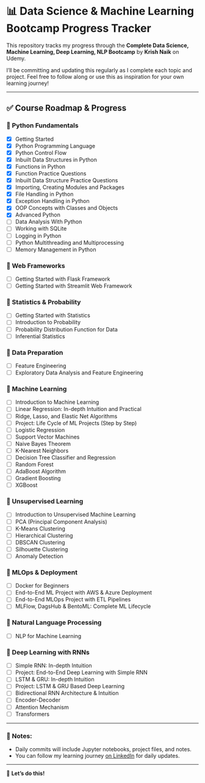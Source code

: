 # 📊 Data Science & Machine Learning Bootcamp Progress Tracker

This repository tracks my progress through the **Complete Data Science, Machine Learning, Deep Learning, NLP Bootcamp** by **Krish Naik** on Udemy.

I’ll be committing and updating this regularly as I complete each topic and project. Feel free to follow along or use this as inspiration for your own learning journey!

---

## ✅ Course Roadmap & Progress

### 🔹 Python Fundamentals
- [x] Getting Started  
- [x] Python Programming Language  
- [x] Python Control Flow  
- [x] Inbuilt Data Structures in Python  
- [x] Functions in Python  
- [x] Function Practice Questions  
- [x] Inbuilt Data Structure Practice Questions  
- [x] Importing, Creating Modules and Packages  
- [x] File Handling in Python  
- [x] Exception Handling in Python  
- [x] OOP Concepts with Classes and Objects  
- [x] Advanced Python  
- [ ] Data Analysis With Python
- [ ] Working with SQLite  
- [ ] Logging in Python  
- [ ] Python Multithreading and Multiprocessing  
- [ ] Memory Management in Python  

### 🔹 Web Frameworks
- [ ] Getting Started with Flask Framework  
- [ ] Getting Started with Streamlit Web Framework  

### 🔹 Statistics & Probability
- [ ] Getting Started with Statistics  
- [ ] Introduction to Probability  
- [ ] Probability Distribution Function for Data  
- [ ] Inferential Statistics  

### 🔹 Data Preparation
- [ ] Feature Engineering  
- [ ] Exploratory Data Analysis and Feature Engineering  

### 🔹 Machine Learning
- [ ] Introduction to Machine Learning  
- [ ] Linear Regression: In-depth Intuition and Practical  
- [ ] Ridge, Lasso, and Elastic Net Algorithms  
- [ ] Project: Life Cycle of ML Projects (Step by Step)  
- [ ] Logistic Regression  
- [ ] Support Vector Machines  
- [ ] Naive Bayes Theorem  
- [ ] K-Nearest Neighbors  
- [ ] Decision Tree Classifier and Regression  
- [ ] Random Forest  
- [ ] AdaBoost Algorithm  
- [ ] Gradient Boosting  
- [ ] XGBoost  

### 🔹 Unsupervised Learning
- [ ] Introduction to Unsupervised Machine Learning  
- [ ] PCA (Principal Component Analysis)  
- [ ] K-Means Clustering  
- [ ] Hierarchical Clustering  
- [ ] DBSCAN Clustering  
- [ ] Silhouette Clustering  
- [ ] Anomaly Detection  

### 🔹 MLOps & Deployment
- [ ] Docker for Beginners  
- [ ] End-to-End ML Project with AWS & Azure Deployment  
- [ ] End-to-End MLOps Project with ETL Pipelines  
- [ ] MLFlow, DagsHub & BentoML: Complete ML Lifecycle  

### 🔹 Natural Language Processing
- [ ] NLP for Machine Learning  

### 🔹 Deep Learning with RNNs
- [ ] Simple RNN: In-depth Intuition  
- [ ] Project: End-to-End Deep Learning with Simple RNN  
- [ ] LSTM & GRU: In-depth Intuition  
- [ ] Project: LSTM & GRU Based Deep Learning  
- [ ] Bidirectional RNN Architecture & Intuition  
- [ ] Encoder-Decoder  
- [ ] Attention Mechanism  
- [ ] Transformers  

---

### 📌 Notes:
- Daily commits will include Jupyter notebooks, project files, and notes.
- You can follow my learning journey [on LinkedIn](https://www.linkedin.com/in/shivam-attri-bb55862a6/) for daily updates.

---

🚀 **Let’s do this!**
